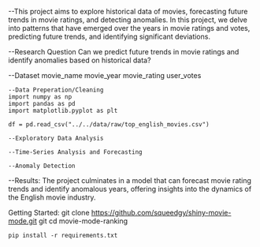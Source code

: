 --This project aims to explore historical data of movies, forecasting future trends in movie ratings, and detecting anomalies. In this project, we delve into patterns that have emerged over the years in movie ratings and votes, predicting future trends, and identifying significant deviations.

--Research Question
    Can we predict future trends in movie ratings and identify anomalies based on historical data?

--Dataset
    movie_name
    movie_year
    movie_rating
    user_votes

    --Data Preperation/Cleaning
    import numpy as np
    import pandas as pd
    import matplotlib.pyplot as plt

    df = pd.read_csv("../../data/raw/top_english_movies.csv")

    --Exploratory Data Analysis

    --Time-Series Analysis and Forecasting

    --Anomaly Detection

--Results:
    The project culminates in a model that can forecast movie rating trends and identify anomalous years, offering insights into the dynamics of the English movie industry.

Getting Started:
    git clone https://github.com/squeedgy/shiny-movie-mode.git
    git cd movie-mode-ranking

    pip install -r requirements.txt


